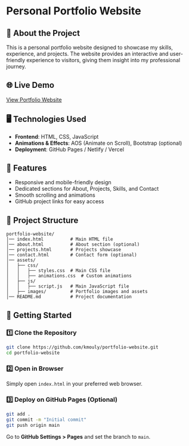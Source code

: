 # Personal Portfolio Website

## 🚀 About the Project
This is a personal portfolio website designed to showcase my skills, experience, and projects. The website provides an interactive and user-friendly experience to visitors, giving them insight into my professional journey.

## 🌐 Live Demo
[View Portfolio Website](https://your-username.github.io/portfolio-website)

## 🖥️ Technologies Used
- **Frontend**: HTML, CSS, JavaScript
- **Animations & Effects**: AOS (Animate on Scroll), Bootstrap (optional)
- **Deployment**: GitHub Pages / Netlify / Vercel

## 🎯 Features
- Responsive and mobile-friendly design
- Dedicated sections for About, Projects, Skills, and Contact
- Smooth scrolling and animations
- GitHub project links for easy access

## 📂 Project Structure
```
portfolio-website/
│── index.html          # Main HTML file
│── about.html          # About section (optional)
│── projects.html       # Projects showcase
│── contact.html        # Contact form (optional)
│── assets/
│   ├── css/
│   │   ├── styles.css  # Main CSS file
│   │   ├── animations.css  # Custom animations
│   ├── js/
│   │   ├── script.js   # Main JavaScript file
│   ├── images/         # Portfolio images and assets
│── README.md           # Project documentation
```

## 🚀 Getting Started
### 1️⃣ Clone the Repository
```sh
git clone https://github.com/kmouly/portfolio-website.git
cd portfolio-website
```

### 2️⃣ Open in Browser
Simply open `index.html` in your preferred web browser.

### 3️⃣ Deploy on GitHub Pages (Optional)
```sh
git add .
git commit -m "Initial commit"
git push origin main
```
Go to **GitHub Settings > Pages** and set the branch to `main`.
